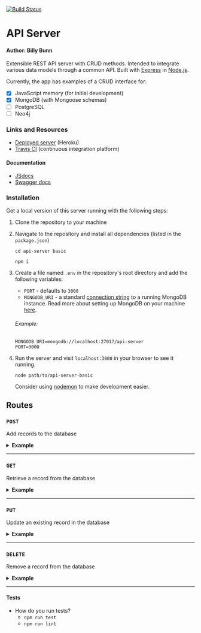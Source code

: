 <!-- LINKS -->

[url]: https://billybunn-401-lab-09.herokuapp.com/
[travis]: https://travis-ci.com/401-advanced-javascript-billybunn/lab-09/builds/106270634
[swagger]: http://xyz.com
[jsdoc]: https://billybunn-401-lab-09.herokuapp.com/docs/

<!-- BADGES -->

[![Build Status](https://travis-ci.com/401-advanced-javascript-billybunn/lab-09.svg?branch=working)](https://travis-ci.com/401-advanced-javascript-billybunn/lab-09)

# API Server

#### Author: Billy Bunn

Extensible REST API server with CRUD methods. Intended to integrate various data models through a common API. Built with [Express](https://expressjs.com/) in [Node.js](https://nodejs.org/en/).

Currently, the app has examples of a CRUD interface for:

- [x] JavaScript memory (for initial development)
- [x] MongoDB (with Mongoose schemas)
- [ ] PostgreSQL
- [ ] Neo4j

### Links and Resources

- [Deployed server][url] (Heroku)
- [Travis CI][travis] (continuous integration platform)

#### Documentation

- [JSdocs][jsdoc]
- [Swagger docs][swagger]

### Installation

Get a local version of this server running with the following steps:

1.  Clone the repository to your machine
2.  Navigate to the repository and install all dependencies (listed in the `package.json`)

    ```
    cd api-server basic

    npm i
    ```

3.  Create a file named `.env` in the repository's root directory and add the following variables:
    - `PORT` - defaults to `3000`
    - `MONGODB_URI` - a standard [connection string](https://docs.mongodb.com/manual/reference/connection-string/) to a running MongoDB instance. Read more about setting up MongoDB on your machine [here](https://docs.mongodb.com/manual/).
    ###### Example:
    ```
    MONGODB_URI=mongodb://localhost:27017/api-server
    PORT=3000
    ```
4.  Run the server and visit `localhost:3000` in your browser to see it running.
    ```
    node path/to/api-server-basic
    ```
    Consider using [nodemon](https://www.npmjs.com/package/nodemon) to make development easier.

## Routes

### `POST`

Add records to the database

<details>
<summary><strong>Example</strong></summary>
The app comes with some example data models using both JavaScript memory and MongoDB.

Here are a few entries using HTTPie you can paste directly to you terminal to get started. You'll need HTTPie installed and your server up and running with a good mongoose connection.

##### Add a couple teams to MongoDB

```
echo '{
  "name":"River Cats"
}' | http :3000/api/v1/teams

echo '{
  "name":"Mariners"
}' | http :3000/api/v1/teams
```

##### Add some players to each team

```
echo '{
  "name":"Billy",
  "position":"1B",
  "throws":"R",
  "bats":"R",
  "team":"River Cats"
}' | http :3000/api/v1/players

echo '{
  "name":"Travis",
  "position":"3B",
  "throws":"R",
  "bats":"L",
  "team":"River Cats"
}' | http :3000/api/v1/players

echo '{
  "name":"Joe",
  "position":"C",
  "throws":"L",
  "bats":"L",
  "team":"Mariners"
}' | http :3000/api/v1/players
```

<hr/>
</details>

---

### `GET`

Retrieve a record from the database

<details>
<summary><strong>Example</strong></summary>

After populating the database with the [example `PUT` requests,]() make the following `GET` request using HTTPie:

```
http :3000/api/v1/teams
```

It should output something like the following:

```
{
    "count": 2,
    "results": [
        {
            "__v": 0,
            "_id": "5d641ed242090562206ed463",
            "id": "5d641ed242090562206ed463",
            "name": "River Cats",
            "players": [
                {
                    "__v": 0,
                    "_id": "5d641fc442090562206ed465",
                    "bats": "R",
                    "name": "Billy",
                    "position": "1B",
                    "team": "River Cats",
                    "throws": "R"
                },
                {
                    "__v": 0,
                    "_id": "5d641fc442090562206ed466",
                    "bats": "L",
                    "name": "Travis",
                    "position": "3B",
                    "team": "River Cats",
                    "throws": "R"
                }
            ]
        },
        {
            "__v": 0,
            "_id": "5d641edb42090562206ed464",
            "id": "5d641edb42090562206ed464",
            "name": "Mariners",
            "players": [
                {
                    "__v": 0,
                    "_id": "5d641fc742090562206ed467",
                    "bats": "L",
                    "name": "Joe",
                    "position": "C",
                    "team": "Mariners",
                    "throws": "L"
                }
            ]
        }
    ]
}
```

<hr/>
</details>

---

### `PUT`

Update an existing record in the database

<details>
<summary><strong>Example</strong></summary>

After populating the database with the [example `POST` requests](), make the following `PUT` request using HTTPie to update a document:

```
echo '{
  "name":"Dude"
}' | http PUT :3000/api/v1/players/<PLAYER_ID>
```

The server will return the updated document. Something like:

```
{
    "__v": 0,
    "_id": "5d641fc442090562206ed465",
    "bats": "R",
    "name": "Dude",
    "position": "1B",
    "team": "River Cats",
    "throws": "R"
}

```

<hr/>
</details>

---

### `DELETE`

Remove a record from the database

<details>
<summary><strong>Example</strong></summary>

After populating the database with the [example `POST` requests](), make the following `PUT` request using HTTPie to update a document:

```
echo '{
  "name":"Dude"
}' | http PUT :3000/api/v1/players/<PLAYER_ID>
```

The server will return the updated document. Something like:

```
{
    "__v": 0,
    "_id": "5d641fc442090562206ed465",
    "bats": "R",
    "name": "Dude",
    "position": "1B",
    "team": "River Cats",
    "throws": "R"
}

```

<hr/>
</details>

---

#### Tests

- How do you run tests?
  - `npm run test`
  - `npm run lint`
    <!-- * What assertions were made?
- What assertions need to be / should be made? -->

#### UML

![get](./assets/all.jpg)

##### `GET /api/v1/:model`

![get](./assets/get.jpg)

##### `GET /api/v1/:model/:id`

![get](./assets/get.jpg)

##### `POST /api/v1/:model`

![get](./assets/post.jpg)

##### `DELETE /api/v1/:model/:id`

![get](./assets/delete.jpg)

##### `PUT /api/v1/:model/:id`

![get](./assets/put.jpg)
